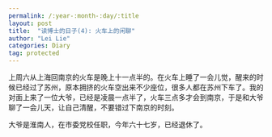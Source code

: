 ```yaml
---
permalink: /:year-:month-:day/:title
layout: post
title:  "读博士的日子(4): 火车上的闲聊"
author: "Lei Lie"
categories: Diary
tag: protected
---
```


上周六从上海回南京的火车是晚上十一点半的。在火车上睡了一会儿觉，醒来的时候已经过了苏州，原本拥挤的火车空出来不少座位，很多人都在苏州下车了。我的对面上来了一位大爷，已经是凌晨一点半了，火车三点多才会到南京，于是和大爷聊了一会儿天，让自己清醒，不要错过下南京的时刻。

大爷是淮南人，在市委党校任职，今年六十七岁，已经退休了。
